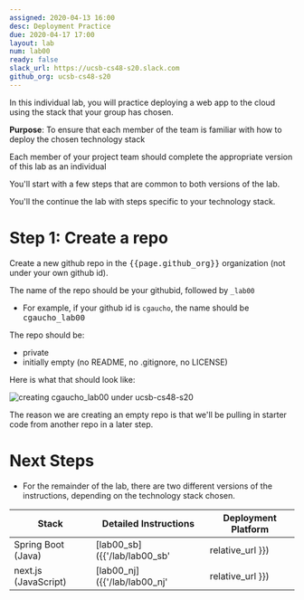 ```yaml
---
assigned: 2020-04-13 16:00
desc: Deployment Practice
due: 2020-04-17 17:00
layout: lab
num: lab00
ready: false
slack_url: https://ucsb-cs48-s20.slack.com
github_org: ucsb-cs48-s20
---
```


In this individual lab, you will practice deploying a web app to the cloud using the stack that your group has chosen.

**Purpose**: To ensure that each member of the team is familiar with how to deploy the chosen technology stack


Each member of your project team should complete the appropriate version of this lab as an individual

You'll start with a few steps that are common to both versions of the lab.

You'll the continue the lab with steps specific to your technology stack.


# Step 1: Create a repo

Create a new github repo in the <tt>{{page.github_org}}</tt> organization (not under your own github id).

The name of the repo should be your githubid, followed by `_lab00`
* For example, if your github id is `cgaucho`, the name should be <tt>cgaucho_lab00</tt>

The repo should be:
* private
* initially empty (no README, no .gitignore, no LICENSE)

Here is what that should look like: 

![creating cgaucho_lab00 under ucsb-cs48-s20](create_lab_repo.png) 

The reason we are creating an empty repo is that we'll be pulling in starter code from another repo in a later step.


# Next Steps

* For the remainder of the lab, there are two different versions of the instructions, depending on the technology stack chosen.

| Stack | Detailed Instructions | Deployment Platform | 
|-------|-----------------------|---------------------|
| Spring Boot (Java) | [lab00_sb]({{'/lab/lab00_sb' | relative_url }}) | Heroku |
| next.js (JavaScript) | [lab00_nj]({{'/lab/lab00_nj' | relative_url }}) | now.sh |


